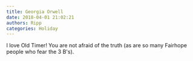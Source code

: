 ```yaml
---
title: Georgia Orwell
date: 2018-04-01 21:02:21
authors: Ripp
categories: Holiday
---
```


 I love Old Timer!  You are not afraid of the truth (as are so many Fairhope people who fear the 3 B's).